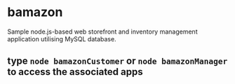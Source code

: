 # bamazon
Sample node.js-based web storefront and inventory management application utilising MySQL database.

## type `node bamazonCustomer` or `node bamazonManager` to access the associated apps
